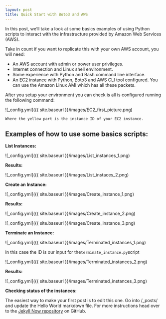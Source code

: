 ```yaml
---
layout: post
title: Quick Start with Boto3 and AWS
---
```



In this post, we’ll take a look at some basics examples of using Python scripts to interact with the infrastructure provided by Amazon Web Services (AWS).

Take in count if you want to replicate this with your own AWS account, you will need:
* An AWS account with admin or power user privileges.
* Internet connection and Linux shell environment.
* Some experience with Python and Bash command line interface.
* An EC2 instance with Python, Boto3 and AWS CLI tool configured. You can use the Amazon Linux AMI which has all these packets.

After you setup your environment you can check is all is configured running the following command:

![_config.yml]({{ site.baseurl }}/images/EC2_first_picture.png)

`Where the yellow part is the instance ID of your EC2 instance.`

## Examples of how to use some basics scripts:

**List Instances:**

![_config.yml]({{ site.baseurl }}/images/List_instances_1.png)

**Results:**

![_config.yml]({{ site.baseurl }}/images/List_instaces_2.png)

**Create an Instance:**

![_config.yml]({{ site.baseurl }}/images/Create_instance_1.png)

**Results:**

![_config.yml]({{ site.baseurl }}/images/Create_instance_2.png)

![_config.yml]({{ site.baseurl }}/images/Create_instance_3.png)

**Terminate an Instance:**

![_config.yml]({{ site.baseurl }}/images/Terminated_instances_1.png)

In this case the ID is our input for the`terminate_instance.py`script

![_config.yml]({{ site.baseurl }}/images/Terminated_instances_2.png)

**Results:**

![_config.yml]({{ site.baseurl }}/images/Terminated_instances_3.png)

**Checking status of the instances:**

The easiest way to make your first post is to edit this one. Go into /_posts/ and update the Hello World markdown file. For more instructions head over to the [Jekyll Now repository](https://github.com/barryclark/jekyll-now) on GitHub.
